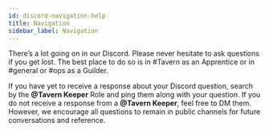 ```yaml
---
id: discord-navigation-help
title: Navigation
sidebar_label: Navigation
---
```


There’s a lot going on in our Discord. Please never hesitate to ask questions if you get lost. The best place to do so is in <span class='channels'>#Tavern</span> as an Apprentice or in <span class='channels'>#general</span> or <span class='channels'>#ops</span> as a Guilder.

If you have yet to receive a response about your Discord question, search by the <b><span>@Tavern Keeper</span></b> Role and ping them along with your question. If you do not receive a response from a <b><span>@Tavern Keeper</span></b>, feel free to DM them. However, we encourage all questions to remain in public channels for future conversations and reference.
